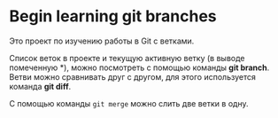 # Begin learning git branches
Это проект по изучению работы в Git с ветками.

Список веток в проекте и текущую активную ветку (в выводе помеченную *), можно посмотреть с помощью команды **git branch**.
Ветви можно сравнивать друг с другом, для этого используется команда **git diff**.

С помощью команды `git merge` можно слить две ветки в одну.
